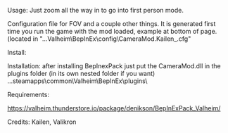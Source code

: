 Usage: Just zoom all the way in to go into first person mode.


Configuration file for FOV and a couple other things. It is generated first time you run the game with the mod loaded, example at bottom of page. (located in "...Valheim\BepInEx\config\CameraMod.Kailen_.cfg"


Install:

Installation: after installing BepInexPack just put the CameraMod.dll in the plugins folder (in its own nested folder if you want)
...steamapps\common\Valheim\BepInEx\plugins\

Requirements:

https://valheim.thunderstore.io/package/denikson/BepInExPack_Valheim/

Credits: Kailen, Valikron